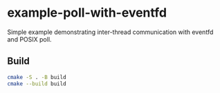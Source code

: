 # example-poll-with-eventfd
Simple example demonstrating inter-thread communication with eventfd and POSIX poll.

## Build

```bash
cmake -S . -B build
cmake --build build
```
